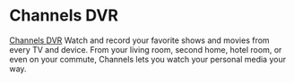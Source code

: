 # Channels DVR

[Channels DVR](https://getchannels.com/dvr-server/) Watch and record your favorite shows and movies from every TV and device. From your living room, second home, hotel room, or even on your commute, Channels lets you watch your personal media your way.
